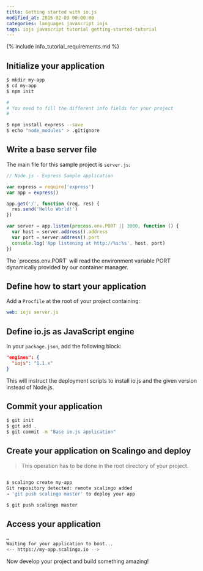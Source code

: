 ```yaml
---
title: Getting started with io.js
modified_at: 2015-02-09 00:00:00
categories: languages javascript iojs
tags: iojs javascript tutorial getting-started-tutorial
---
```


{% include info_tutorial_requirements.md %}

## Initialize your application

```bash
$ mkdir my-app
$ cd my-app
$ npm init

#
# You need to fill the different info fields for your project
#

$ npm install express --save
$ echo "node_modules" > .gitignore
```

## Write a base server file

The main file for this sample project is `server.js`:

```js
// Node.js - Express Sample application

var express = require('express')
var app = express()

app.get('/', function (req, res) {
  res.send('Hello World!')
})

var server = app.listen(process.env.PORT || 3000, function () {
  var host = server.address().address
  var port = server.address().port
  console.log('App listening at http://%s:%s', host, port)
})
```

<aside class="note">
  The `process.env.PORT` will read the environment variable PORT dynamically provided by our container manager.
</aside>

## Define how to start your application

Add a `Procfile` at the root of your project containing:

```yaml
web: iojs server.js
```

## Define io.js as JavaScript engine

In your `package.json`, add the following block:

```json
"engines": {
  "iojs": "1.1.x"
}
```

This will instruct the deployment scripts to install io.js and the given
version instead of Node.js.

## Commit your application

```bash
$ git init
$ git add .
$ git commit -m "Base io.js application"
```

## Create your application on Scalingo and deploy

> This operation has to be done in the root directory of your project.

```bash

$ scalingo create my-app
Git repository detected: remote scalingo added
→ 'git push scalingo master' to deploy your app

$ git push scalingo master
```

## Access your application

```bash
…
Waiting for your application to boot...
<-- https://my-app.scalingo.io -->
```

Now develop your project and build something amazing!
